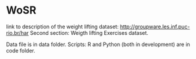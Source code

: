 # WoSR
link to description of the weight lifting dataset:
http://groupware.les.inf.puc-rio.br/har
Second section: Weigth lifting Exercises dataset.

Data file is in data folder.
Scripts: R and Python (both in development) are in code folder.


